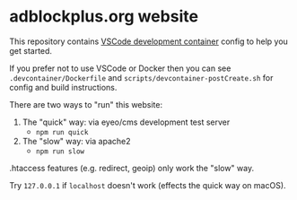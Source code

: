 # adblockplus.org website

This repository contains [VSCode development container](https://code.visualstudio.com/docs/remote/containers) config to help you get started.

If you prefer not to use VSCode or Docker then you can see `.devcontainer/Dockerfile` and `scripts/devcontainer-postCreate.sh` for config and build instructions.

There are two ways to "run" this website:

1. The "quick" way: via eyeo/cms development test server
    - `npm run quick`
1. The "slow" way: via apache2
    - `npm run slow`

.htaccess features (e.g. redirect, geoip) only work the "slow" way.

Try `127.0.0.1` if `localhost` doesn't work (effects the quick way on macOS).